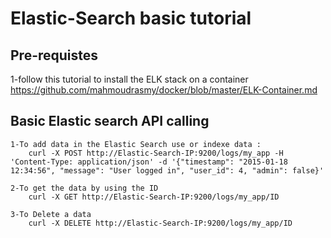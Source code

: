 # Elastic-Search basic tutorial

## Pre-requistes
1-follow this tutorial to install the ELK stack on a container 
   https://github.com/mahmoudrasmy/docker/blob/master/ELK-Container.md

## Basic Elastic search API calling
	1-To add data in the Elastic Search use or indexe data :
		curl -X POST http://Elastic-Search-IP:9200/logs/my_app -H 'Content-Type: application/json' -d '{"timestamp": "2015-01-18 12:34:56", "message": "User logged in", "user_id": 4, "admin": false}'
	
	2-To get the data by using the ID
		curl -X GET http://Elastic-Search-IP:9200/logs/my_app/ID
		
	3-To Delete a data 
		curl -X DELETE http://Elastic-Search-IP:9200/logs/my_app/ID